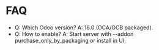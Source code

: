 # FAQ

- Q: Which Odoo version? A: 16.0 (OCA/OCB packaged).
- Q: How to enable? A: Start server with --addon purchase_only_by_packaging or install in UI.
